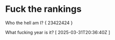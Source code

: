 # Fuck the rankings

Who the hell am I?
{ 23422424 }

What fucking year is it?
[ 2025-03-31T20:36:40Z ]
